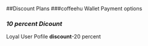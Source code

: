 ##Discount Plans 
###coffeehu Wallet Payment options 
### *10 percent Dicount* 
Loyal User Pofile
**discount**-20 percent 